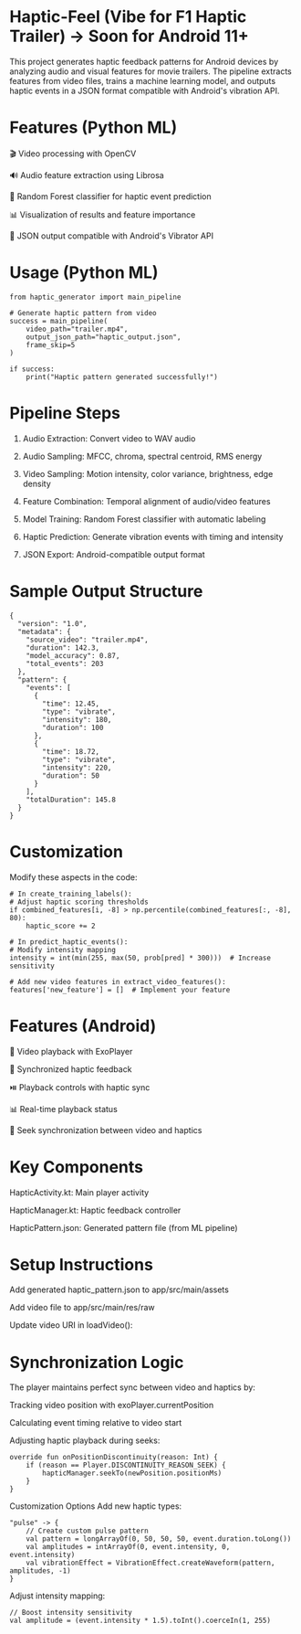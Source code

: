 # Haptic-Feel (Vibe for F1 Haptic Trailer) -> Soon for Android 11+
This project generates haptic feedback patterns for Android devices by analyzing audio and visual features for movie trailers. The pipeline extracts features from video files, trains a machine learning model, and outputs haptic events in a JSON format compatible with Android's vibration API.

# Features (Python ML)

🎬 Video processing with OpenCV

🔊 Audio feature extraction using Librosa

🤖 Random Forest classifier for haptic event prediction

📊 Visualization of results and feature importance

📱 JSON output compatible with Android's Vibrator API

# Usage (Python ML)

```
from haptic_generator import main_pipeline

# Generate haptic pattern from video
success = main_pipeline(
    video_path="trailer.mp4",
    output_json_path="haptic_output.json",
    frame_skip=5
)

if success:
    print("Haptic pattern generated successfully!")
```

# Pipeline Steps
1) Audio Extraction: Convert video to WAV audio

2) Audio Sampling: MFCC, chroma, spectral centroid, RMS energy

3) Video Sampling: Motion intensity, color variance, brightness, edge density

3) Feature Combination: Temporal alignment of audio/video features

4) Model Training: Random Forest classifier with automatic labeling

5) Haptic Prediction: Generate vibration events with timing and intensity

6) JSON Export: Android-compatible output format

# Sample Output Structure

```
{
  "version": "1.0",
  "metadata": {
    "source_video": "trailer.mp4",
    "duration": 142.3,
    "model_accuracy": 0.87,
    "total_events": 203
  },
  "pattern": {
    "events": [
      {
        "time": 12.45,
        "type": "vibrate",
        "intensity": 180,
        "duration": 100
      },
      {
        "time": 18.72,
        "type": "vibrate",
        "intensity": 220,
        "duration": 50
      }
    ],
    "totalDuration": 145.8
  }
}
```

# Customization
Modify these aspects in the code:

```
# In create_training_labels():
# Adjust haptic scoring thresholds
if combined_features[i, -8] > np.percentile(combined_features[:, -8], 80):
    haptic_score += 2

# In predict_haptic_events():
# Modify intensity mapping
intensity = int(min(255, max(50, prob[pred] * 300)))  # Increase sensitivity

# Add new video features in extract_video_features():
features['new_feature'] = []  # Implement your feature
```

# Features (Android)

🎥 Video playback with ExoPlayer

📳 Synchronized haptic feedback

⏯️ Playback controls with haptic sync

📊 Real-time playback status

🔄 Seek synchronization between video and haptics

# Key Components 
HapticActivity.kt: Main player activity

HapticManager.kt: Haptic feedback controller

HapticPattern.json: Generated pattern file (from ML pipeline)

# Setup Instructions
Add generated haptic_pattern.json to app/src/main/assets

Add video file to app/src/main/res/raw

Update video URI in loadVideo():

# Synchronization Logic
The player maintains perfect sync between video and haptics by:

Tracking video position with exoPlayer.currentPosition

Calculating event timing relative to video start

Adjusting haptic playback during seeks:

```
override fun onPositionDiscontinuity(reason: Int) {
    if (reason == Player.DISCONTINUITY_REASON_SEEK) {
        hapticManager.seekTo(newPosition.positionMs)
    }
}
```

Customization Options
Add new haptic types:

```
"pulse" -> {
    // Create custom pulse pattern
    val pattern = longArrayOf(0, 50, 50, 50, event.duration.toLong())
    val amplitudes = intArrayOf(0, event.intensity, 0, event.intensity)
    val vibrationEffect = VibrationEffect.createWaveform(pattern, amplitudes, -1)
}
```
Adjust intensity mapping:

```
// Boost intensity sensitivity
val amplitude = (event.intensity * 1.5).toInt().coerceIn(1, 255)
```
